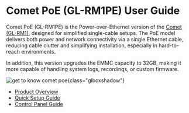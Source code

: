 # Comet PoE (GL-RM1PE) User Guide

Comet PoE (GL-RM1PE) is the Power-over-Ethernet version of the [Comet (GL-RM1)](../gl-rm1/index.md), designed for simplified single-cable setups. The PoE model delivers both power and network connectivity via a single Ethernet cable, reducing cable clutter and simplifying installation, especially in hard-to-reach environments.

In addition, this version upgrades the EMMC capacity to 32GB, making it more capable of handling system logs, recordings, or custom firmware.

![get to know comet poe](https://static.gl-inet.com/docs/kvm/user_guide/gl-rm1pe/appearance-2.jpg){class="glboxshadow"}

- [Product Overview](product_overview.md)
- [Quick Setup Guide](quick_setup_guide.md)
- [Control Panel Guide](control_panel_guide.md)
